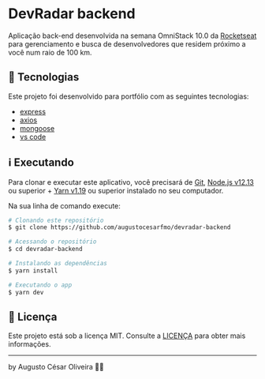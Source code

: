 # DevRadar backend

Aplicação back-end desenvolvida na semana OmniStack 10.0 da [Rocketseat](https://rocketseat.com.br/) para gerenciamento e busca de desenvolvedores que residem próximo a você num raio de 100 km.

## 🚀 Tecnologias

Este projeto foi desenvolvido para portfólio com as seguintes tecnologias:

- [express](https://expressjs.com/)
- [axios](https://github.com/axios/axios)
- [mongoose](https://mongoosejs.com/)
- [vs code][vc]

## ℹ️ Executando

Para clonar e executar este aplicativo, você precisará de [Git](https://git-scm.com), [Node.js v12.13][nodejs] ou superior + [Yarn v1.19][yarn] ou superior instalado no seu computador.

Na sua linha de comando execute:

```bash
# Clonando este repositório
$ git clone https://github.com/augustocesarfmo/devradar-backend

# Acessando o repositório
$ cd devradar-backend

# Instalando as dependências
$ yarn install

# Executando o app
$ yarn dev
```

## 📝 Licença

Este projeto está sob a licença MIT. Consulte a [LICENÇA](https://github.com/augustocesarfmo/devradar-backend/blob/master/LICENSE.md) para obter mais informações.

---

by Augusto César Oliveira 👐🏼

[nodejs]: https://nodejs.org/
[yarn]: https://yarnpkg.com/
[vc]: https://code.visualstudio.com/
